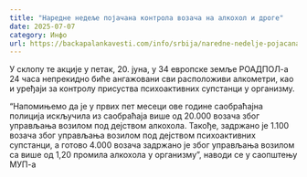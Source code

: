 ```yaml
---
title: "Наредне недеље појачана контрола возача на алкохол и дроге"
date: 2025-07-07
category: Инфо
url: https://backapalankavesti.com/info/srbija/naredne-nedelje-pojacana-kontrola-vozaca-na-alkohol-i-droge/
---
```


У склопу те акције у петак, 20. јуна, у 34 европске земље РОАДПОЛ-а 24 часа непрекидно биће ангажовани сви расположиви алкометри, као и уређаји за контролу присуства психоактивних супстанци у организму.

“Напомињемо да је у првих пет месеци ове године саобраћајна полиција искључила из саобраћаја више од 20.000 возача због управљања возилом под дејством алкохола. Такође, задржано је 1.100 возача због управљања возилом под дејством психоактивних супстанци, а готово 4.000 возача задржано је због управљања возилом са више од 1,20 промила алкохола у организму”, наводи се у саопштењу МУП-а
